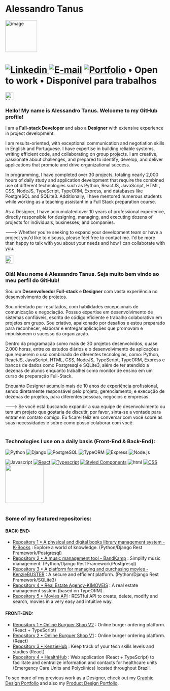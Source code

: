 # Alessandro Tanus 

<img src="https://user-images.githubusercontent.com/106698505/222342390-d6cd8e3f-3704-4fd3-a1ad-e0c9ae1ba049.png" alt="image" width="100" height="100">

# <a href="https://www.linkedin.com/in/alessandro-tanus/"><img src="https://img.shields.io/badge/LinkedIn-0077B5?style=for-the-badge&amp;logo=linkedin&amp;logoColor=white" alt="Linkedin"> [![E-mail](https://img.shields.io/badge/-E--mail-%234490B2?style=for-the-badge)](mailto:alessandro@altadesign.com.br) [![Portfolio](https://img.shields.io/badge/-Portfolio-%23ffc928?style=for-the-badge)](https://portfolio-aletanus.vercel.app/) </a> • Open to work • Disponível para trabalhos

<!-- <div style="display: block; align-items: center;">
  <strong style="margin-right: 10px;">Hire me | Me contrate:</strong>
  
  <a href="https://www.linkedin.com/in/alessandro-tanus/"><img src="https://img.shields.io/badge/LinkedIn-0077B5?style=for-the-badge&amp;logo=linkedin&amp;logoColor=white" alt="Linkedin"></a>
</div> -->

<img src="https://em-content.zobj.net/thumbs/120/samsung/349/flag-united-states_1f1fa-1f1f8.png" srcset="https://em-content.zobj.net/thumbs/240/samsung/349/flag-united-states_1f1fa-1f1f8.png 2x" alt="Flag: United States on Samsung One UI 5.0" width="25" height="25"><h3>Hello! My name is Alessandro Tanus. Welcome to my GitHub profile!</h3>


I am a <strong>Full-stack Developer</strong> and also a <strong>Designer</strong> with extensive experience in project development.

I am results-oriented, with exceptional communication and negotiation skills in English and Portuguese. I have expertise in building reliable systems, writing efficient code, and collaborating on group projects. I am creative, passionate about challenges, and prepared to identify, develop, and deliver applications that promote and drive organizational success.

In programming, I have completed over 30 projects, totaling nearly 2,000 hours of daily study and application development that require the combined use of different technologies such as Python, ReactJS, JavaScript, HTML, CSS, NodeJS, TypeScript, TypeORM, Express, and databases like PostgreSQL and SQLite3. Additionally, I have mentored numerous students while working as a teaching assistant in a Full Stack preparation course.

As a Designer, I have accumulated over 10 years of professional experience, directly responsible for designing, managing, and executing dozens of projects for individuals, businesses, and companies.

---> Whether you're seeking to expand your development team or have a project you'd like to discuss, please feel free to contact me. I'd be more than happy to talk with you about your needs and how I can collaborate with you.


<img src="https://em-content.zobj.net/thumbs/120/samsung/349/flag-brazil_1f1e7-1f1f7.png" srcset="https://em-content.zobj.net/thumbs/240/samsung/349/flag-brazil_1f1e7-1f1f7.png 2x" alt="Flag: Brazil on Samsung One UI 5.0" width="25" height="25"><h3>Olá! Meu nome é Alessandro Tanus. Seja muito bem vindo ao meu perfil do GitHub!</h3>

Sou um  <strong>Desenvolvedor Full-stack</strong> e <strong>Designer</strong> com vasta experiência no desenvolvimento de projetos.

Sou orientado por resultados, com habilidades excepcionais de comunicação e negociação. Possuo expertise em desenvolvimento de sistemas confiáveis, escrita de código eficiente e trabalho colaborativo em projetos em grupo. Sou criativo, apaixonado por desafios e estou preparado para reconhecer, elaborar e entregar aplicações que promovam e impulsionem o sucesso da organização.

Dentro da programação somo mais de 30 projetos desenvolvidos, quase 2.000 horas, entre os estudos diários e o desenvolvimento de aplicações que requerem o uso combinado de diferentes tecnologias, como: Python, ReactJS, JavaScript, HTML, CSS, NodeJS, TypeScript, TypeORM, Express e bancos de dados como Postgresql e SQLite3, além de ter atendido a dezenas de alunos enquanto trabalhei como monitor de ensino em um curso de preparação Full-Stack.

Enquanto Designer acumulo mais de 10 anos de experiência profissional, sendo diretamente responsável pelo projeto, gerenciamento, e execução de dezenas de projetos, para diferentes pessoas, negócios e empresas.



---> Se você está buscando expandir a sua equipe de desenvolvimento ou tem um projeto que gostaria de discutir, por favor, sinta-se a vontade para entrar em contato comigo. Eu ficarei feliz em conversar com você sobre as suas necessidades e sobre como posso colaborar com você.

#

<h3>Technologies I use on a daily basis (Front-End & Back-End):</h3>


<p>
  <img alt="Python" src="https://img.shields.io/badge/Python-3379b4?logo=python&logoColor=white&style=for-the-badge" />
  <img alt="Django" src="https://img.shields.io/badge/Django-003e2b?logo=django&logoColor=white&style=for-the-badge" />
  <img alt="PostgreSQL" src="https://img.shields.io/badge/PostgreSQL-007ACC?logo=postgreSQL&logoColor=white&style=for-the-badge" />
  <img alt="TypeORM" src="https://img.shields.io/badge/typeORM-DD0031?logo=typeorm&logoColor=white&style=for-the-badge" />
  <img alt="Express" src="https://img.shields.io/badge/Express-239120?logo=Express&logoColor=white&style=for-the-badge" />
  <img alt="Node.js" src="https://img.shields.io/badge/Node.js-green?logo=node.js&logoColor=white&style=for-the-badge" />
</p>


<div>
<img src="https://camo.githubusercontent.com/9d07c04bdd98c662d5df9d4e1cc1de8446ffeaebca330feb161f1fb8e1188204/68747470733a2f2f696d672e736869656c64732e696f2f62616467652f4a6176615363726970742d4637444631453f7374796c653d666f722d7468652d6261646765266c6f676f3d6a617661736372697074266c6f676f436f6c6f723d626c61636b" alt="Javascript" data-canonical-src="https://img.shields.io/badge/JavaScript-F7DF1E?style=for-the-badge&amp;logo=javascript&amp;logoColor=black" style="max-width: 100%;">
<a target="_blank" rel="noopener noreferrer nofollow" href="https://camo.githubusercontent.com/268ac512e333b69600eb9773a8f80b7a251f4d6149642a50a551d4798183d621/68747470733a2f2f696d672e736869656c64732e696f2f62616467652f52656163742d3230323332413f7374796c653d666f722d7468652d6261646765266c6f676f3d7265616374266c6f676f436f6c6f723d363144414642"><img src="https://camo.githubusercontent.com/268ac512e333b69600eb9773a8f80b7a251f4d6149642a50a551d4798183d621/68747470733a2f2f696d672e736869656c64732e696f2f62616467652f52656163742d3230323332413f7374796c653d666f722d7468652d6261646765266c6f676f3d7265616374266c6f676f436f6c6f723d363144414642" alt="React" data-canonical-src="https://img.shields.io/badge/React-20232A?style=for-the-badge&amp;logo=react&amp;logoColor=61DAFB" style="max-width: 100%;"></a>
<a target="_blank" rel="noopener noreferrer nofollow" href="https://camo.githubusercontent.com/6cf9abe9d706421df40ff4feff208a5728df2b77f9eb21f24d09df00a0d69203/68747470733a2f2f696d672e736869656c64732e696f2f62616467652f547970655363726970742d3030374143433f7374796c653d666f722d7468652d6261646765266c6f676f3d74797065736372697074266c6f676f436f6c6f723d7768697465"><img src="https://camo.githubusercontent.com/6cf9abe9d706421df40ff4feff208a5728df2b77f9eb21f24d09df00a0d69203/68747470733a2f2f696d672e736869656c64732e696f2f62616467652f547970655363726970742d3030374143433f7374796c653d666f722d7468652d6261646765266c6f676f3d74797065736372697074266c6f676f436f6c6f723d7768697465" alt="Typescript" data-canonical-src="https://img.shields.io/badge/TypeScript-007ACC?style=for-the-badge&amp;logo=typescript&amp;logoColor=white" style="max-width: 100%;"></a>
<a target="_blank" rel="noopener noreferrer nofollow" href="https://camo.githubusercontent.com/41326de293d3848e2ab0f29bf1680427128757fe6b586ceddf1097cb4eeb5ff7/68747470733a2f2f696d672e736869656c64732e696f2f62616467652f7374796c65642d2d636f6d706f6e656e74732d4442373039333f7374796c653d666f722d7468652d6261646765266c6f676f3d7374796c65642d636f6d706f6e656e7473266c6f676f436f6c6f723d7768697465"><img src="https://camo.githubusercontent.com/41326de293d3848e2ab0f29bf1680427128757fe6b586ceddf1097cb4eeb5ff7/68747470733a2f2f696d672e736869656c64732e696f2f62616467652f7374796c65642d2d636f6d706f6e656e74732d4442373039333f7374796c653d666f722d7468652d6261646765266c6f676f3d7374796c65642d636f6d706f6e656e7473266c6f676f436f6c6f723d7768697465" alt="Styled Components" data-canonical-src="https://img.shields.io/badge/styled--components-DB7093?style=for-the-badge&amp;logo=styled-components&amp;logoColor=white" style="max-width: 100%;"></a>

  
  <img src="https://camo.githubusercontent.com/d63d473e728e20a286d22bb2226a7bf45a2b9ac6c72c59c0e61e9730bfe4168c/68747470733a2f2f696d672e736869656c64732e696f2f62616467652f48544d4c352d4533344632363f7374796c653d666f722d7468652d6261646765266c6f676f3d68746d6c35266c6f676f436f6c6f723d7768697465" alt="html" data-canonical-src="https://img.shields.io/badge/HTML5-E34F26?style=for-the-badge&amp;logo=html5&amp;logoColor=white" style="max-width: 100%;">
<a target="_blank" rel="noopener noreferrer nofollow" href="https://camo.githubusercontent.com/3a0f693cfa032ea4404e8e02d485599bd0d192282b921026e89d271aaa3d7565/68747470733a2f2f696d672e736869656c64732e696f2f62616467652f435353332d3135373242363f7374796c653d666f722d7468652d6261646765266c6f676f3d63737333266c6f676f436f6c6f723d7768697465"><img src="https://camo.githubusercontent.com/3a0f693cfa032ea4404e8e02d485599bd0d192282b921026e89d271aaa3d7565/68747470733a2f2f696d672e736869656c64732e696f2f62616467652f435353332d3135373242363f7374796c653d666f722d7468652d6261646765266c6f676f3d63737333266c6f676f436f6c6f723d7768697465" alt="CSS" data-canonical-src="https://img.shields.io/badge/CSS3-1572B6?style=for-the-badge&amp;logo=css3&amp;logoColor=white" style="max-width: 100%;"></a>
</div>



<img height="120em" src="https://camo.githubusercontent.com/b075ce5619aecbb28410aa60fce5c2b69e75d33defb13016e97fb0940e2c0d89/68747470733a2f2f6769746875622d726561646d652d73746174732e76657263656c2e6170702f6170692f746f702d6c616e67732f3f757365726e616d653d73616d6972646f757261646f267468656d653d6c6967687426686964655f626f726465723d66616c736526266c61796f75743d636f6d70616374" data-canonical-src="https://github-readme-stats.vercel.app/api/top-langs/?username=aletanus&amp;theme=light&amp;hide_border=false&amp;&amp;layout=compact" style="max-width: 100%;">

<!-- -------- -->


<!-- <div style="display: inline-block;">

<img height="50em" src="https://camo.githubusercontent.com/e0a32498daaa1846d9a28912df654f2b2cc0a1891f4cb964836bc71a3fbc3362/68747470733a2f2f63646e2e776f726c64766563746f726c6f676f2e636f6d2f6c6f676f732f6c6f676f2d6a6176617363726970742e737667" data-canonical-src="https://cdn.worldvectorlogo.com/logos/logo-javascript.svg" style="max-width: 100%;">
 
<img height="50em" src="https://camo.githubusercontent.com/c61346fb6ea6a25b03315c7a3655fdf3f0368efed773cc2cf393b3ff26a4a8d2/68747470733a2f2f63646e2e776f726c64766563746f726c6f676f2e636f6d2f6c6f676f732f68746d6c2d312e737667" data-canonical-src="https://cdn.worldvectorlogo.com/logos/html-1.svg" style="max-width: 100%;">
 
<img height="50em" src="https://camo.githubusercontent.com/119b29ca4b9d31cf3969a94eb57fcfbbea0879b493c09c89dc6d4b7fb9e0dc37/68747470733a2f2f63646e2e776f726c64766563746f726c6f676f2e636f6d2f6c6f676f732f6373732d332e737667" data-canonical-src="https://cdn.worldvectorlogo.com/logos/css-3.svg" style="max-width: 100%;">

  <img height="50em" src="https://camo.githubusercontent.com/accac71d5d4e61a129dc89eaac39d1c4c5437c44e18e085c2834a4297613ef50/68747470733a2f2f63646e2e776f726c64766563746f726c6f676f2e636f6d2f6c6f676f732f72656163742d322e737667" data-canonical-src="https://cdn.worldvectorlogo.com/logos/react-2.svg" style="max-width: 100%;">
  
<img height="50em" src="https://raw.githubusercontent.com/styled-components/brand/master/styled-components.png" style="max-width: 100%;">
  
  
  
  
  
  <img height="50em" src="https://camo.githubusercontent.com/3f51c9e4df2ed06b09943fce5082aa1b87de388710df73a072ed260a1fbfcf36/68747470733a2f2f63646e2e776f726c64766563746f726c6f676f2e636f6d2f6c6f676f732f747970657363726970742e737667" data-canonical-src="https://cdn.worldvectorlogo.com/logos/typescript.svg" style="max-width: 100%;">
 
<img height="50em" src="https://www.neoxis.be/images/techno/nodejs.png" style="max-width: 100%;">
  
<img height="50em" src="https://upload.wikimedia.org/wikipedia/commons/2/29/Postgresql_elephant.svg" style="max-width: 100%;">
  
<img height="50em" src="https://img.stackshare.io/service/7419/20165699.png" style="max-width: 100%;">
  
  
  
</div> -->



<!-- <div style="display: inline-block;">
  
<img height="50em" src="https://camo.githubusercontent.com/3f51c9e4df2ed06b09943fce5082aa1b87de388710df73a072ed260a1fbfcf36/68747470733a2f2f63646e2e776f726c64766563746f726c6f676f2e636f6d2f6c6f676f732f747970657363726970742e737667" data-canonical-src="https://cdn.worldvectorlogo.com/logos/typescript.svg" style="max-width: 100%;">
 
<img height="50em" src="https://www.neoxis.be/images/techno/nodejs.png" style="max-width: 100%;">
  
<img height="50em" src="https://upload.wikimedia.org/wikipedia/commons/2/29/Postgresql_elephant.svg" style="max-width: 100%;">
  
<img height="50em" src="https://img.stackshare.io/service/7419/20165699.png" style="max-width: 100%;">
  
</div> -->

#

<h3>Some of my featured repositories:</h3>

<h4>BACK-END:</h4>

- [Repository 1 • A physical and digital books library management system - K-Books](https://github.com/aletanus/k-books) : Explore a world of knowledge. (Python/Django Rest Framework/Postgresql)
- [Repository 2 • A music management tool - BandKamp](https://github.com/aletanus/bandkamp) : Simplify music management. (Python/Django Rest Framework/Postgresql)
- [Repository 3 • A platform for managing and purchasing movies - KenzieBUSTER](https://github.com/aletanus/kenzie-buster) : A secure and efficient platform. (Python/Django Rest Framework/SQLite3)
- [Repository 4 • Real Estate Agency-KIMOVEIS](https://github.com/Kenzie-Academy-Brasil-Developers/kimoveis-aletanus) : A real estate management system (based on TypeORM).
- [Repository 5 • Movies API](https://github.com/Kenzie-Academy-Brasil-Developers/m4-t14-movies-typeorm-ale-tanus) : RESTful API to create, delete, modify and search, movies in a very easy and intuitive way.

<h4>FRONT-END:</h4>

- [Repository 1 • Online Burguer Shop V2](https://github.com/Kenzie-Academy-Brasil-Developers/react-entrega-hamburgueria-v2-aletanus) : Online burger ordering platform. (React + TypeScript)
- [Repository 2 • Online Burguer Shop V1](https://github.com/Kenzie-Academy-Brasil-Developers/react-entrega-hamburgueria-da-kenzie-aletanus) : Online burger ordering platform. (React)
- [Repository 3  • KenzieHub](https://github.com/Kenzie-Academy-Brasil-Developers/react-entrega-kenzie-hub-aletanus) : Keep track of your tech skills levels and studies (React).
- [Repository 4 • HealthHub](https://github.com/Kenzie-Academy-Brasil-Developers/Projeto-front-end-Saude-para-todos) : Web application (React + TypeScript) to facilitate and centralize information and contacts for healthcare units (Emergency Care Units and Polyclinics) located throughout Brazil.

<!-- To see more of my repositories, check out my [GitHub profile](https://github.com/aletanus). -->
To see more of my previous work as a Designer, check out my [Graphic Design Portfolio](https://drive.google.com/file/d/1Om9UGUjsVqOg3KqXmwDb1Lxpb2VfY2Xz/view?usp=share_link) and also my [Product Design Portfolio](https://drive.google.com/file/d/1fM9RNKdbqZRnSY6zKDndPzbf53pZNQCP/view?usp=share_link).

